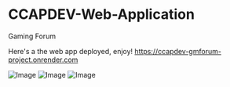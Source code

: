 # CCAPDEV-Web-Application
Gaming Forum

Here's a the web app deployed, enjoy!
https://ccapdev-gmforum-project.onrender.com


![Image](https://github.com/user-attachments/assets/fb542392-c940-4419-b38e-569e0af5aaad)
![Image](https://github.com/user-attachments/assets/41108e0a-c25e-4ed2-9ea2-195430b4ffee)
![Image](https://github.com/user-attachments/assets/c44d81e0-cd99-4c07-81f7-9937040ca17b)
